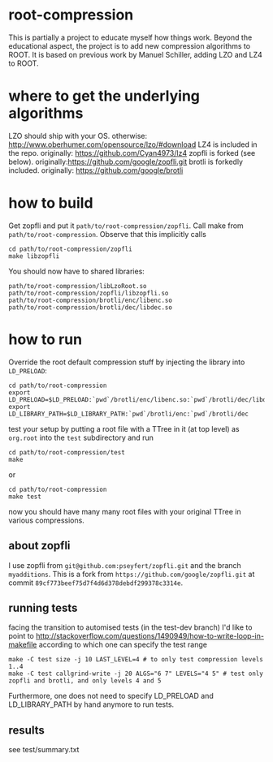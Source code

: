 # root-compression

This is partially a project to educate myself how things work.
Beyond the educational aspect, the project is to add new compression algorithms
to ROOT. It is based on previous work by Manuel Schiller, adding LZO and LZ4 to
ROOT.

# where to get the underlying algorithms

LZO should ship with your OS. otherwise: http://www.oberhumer.com/opensource/lzo/#download
LZ4 is included in the repo. originally: https://github.com/Cyan4973/lz4
zopfli is forked (see below). originally:https://github.com/google/zopfli.git
brotli is forkedly included. originally: https://github.com/google/brotli

# how to build

Get zopfli and put it `path/to/root-compression/zopfli`.
Call make from `path/to/root-compression`.
Observe that this implicitly calls
```
cd path/to/root-compression/zopfli
make libzopfli
```
You should now have to shared libraries:
```
path/to/root-compression/libLzoRoot.so
path/to/root-compression/zopfli/libzopfli.so
path/to/root-compression/brotli/enc/libenc.so
path/to/root-compression/brotli/dec/libdec.so
```

# how to run

Override the root default compression stuff by injecting the library into `LD_PRELOAD`:

```
cd path/to/root-compression
export LD_PRELOAD=$LD_PRELOAD:`pwd`/brotli/enc/libenc.so:`pwd`/brotli/dec/libdec.so:`pwd`/zopfli/libzopfli.so:`pwd`/libLzoRoot.so
export LD_LIBRARY_PATH=$LD_LIBRARY_PATH:`pwd`/brotli/enc:`pwd`/brotli/dec

```

test your setup by putting a root file with a TTree in it (at top level) as
`org.root` into the `test` subdirectory and run
```
cd path/to/root-compression/test
make
```
or
```
cd path/to/root-compression
make test
```
now you should have many many root files with your original TTree in various compressions.

## about zopfli

I use zopfli from `git@github.com:pseyfert/zopfli.git` and the branch
`myadditions`.  This is a fork from `https://github.com/google/zopfli.git` at
commit `89cf773beef75d7f4d6d378debdf299378c3314e`.

## running tests

facing the transition to automised tests (in the test-dev branch) I'd like to
point to http://stackoverflow.com/questions/1490949/how-to-write-loop-in-makefile
according to which one can specify the test range
```
make -C test size -j 10 LAST_LEVEL=4 # to only test compression levels 1..4
make -C test callgrind-write -j 20 ALGS="6 7" LEVELS="4 5" # test only zopfli and brotli, and only levels 4 and 5
```
Furthermore, one does not need to specify LD_PRELOAD and LD_LIBRARY_PATH by hand
anymore to run tests.

## results

see test/summary.txt
